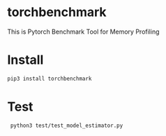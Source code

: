 # torchbenchmark

This is Pytorch Benchmark Tool for Memory Profiling 

# Install

```bash
pip3 install torchbenchmark
```

# Test

```bash
 python3 test/test_model_estimator.py
```
